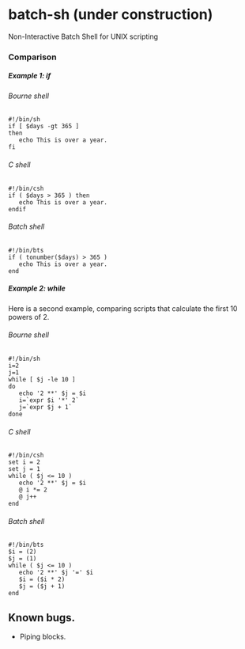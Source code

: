 # batch-sh (under construction)
Non-Interactive Batch Shell for UNIX scripting

### Comparison

##### Example 1: if

###### Bourne shell
```
#!/bin/sh
if [ $days -gt 365 ]
then
   echo This is over a year.
fi
```

###### C shell
```
#!/bin/csh
if ( $days > 365 ) then
   echo This is over a year.
endif
```


###### Batch shell
```
#!/bin/bts
if ( tonumber($days) > 365 )
   echo This is over a year.
end
```

##### Example 2: while
Here is a second example, comparing scripts that calculate the first 10 powers of 2.

###### Bourne shell
```
#!/bin/sh
i=2
j=1
while [ $j -le 10 ]
do
   echo '2 **' $j = $i
   i=`expr $i '*' 2`
   j=`expr $j + 1`
done
```

###### C shell
```
#!/bin/csh
set i = 2
set j = 1
while ( $j <= 10 )
   echo '2 **' $j = $i
   @ i *= 2
   @ j++
end

```


###### Batch shell
```
#!/bin/bts
$i = (2)
$j = (1)
while ( $j <= 10 )
   echo '2 **' $j '=' $i
   $i = ($i * 2)
   $j = ($j + 1)
end
```

## Known bugs.

* Piping blocks.
